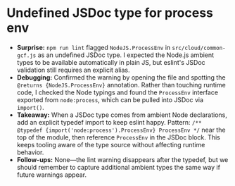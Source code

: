 # Undefined JSDoc type for process env

- **Surprise:** `npm run lint` flagged `NodeJS.ProcessEnv` in `src/cloud/common-gcf.js` as an undefined JSDoc type. I expected the Node.js ambient types to be available automatically in plain JS, but eslint's JSDoc validation still requires an explicit alias.
- **Debugging:** Confirmed the warning by opening the file and spotting the `@returns {NodeJS.ProcessEnv}` annotation. Rather than touching runtime code, I checked the Node typings and found the `ProcessEnv` interface exported from `node:process`, which can be pulled into JSDoc via `import()`.
- **Takeaway:** When a JSDoc type comes from ambient Node declarations, add an explicit typedef import to keep eslint happy. Pattern: `/** @typedef {import('node:process').ProcessEnv} ProcessEnv */` near the top of the module, then reference `ProcessEnv` in the JSDoc block. This keeps tooling aware of the type source without affecting runtime behavior.
- **Follow-ups:** None—the lint warning disappears after the typedef, but we should remember to capture additional ambient types the same way if future warnings appear.
